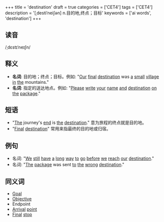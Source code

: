 +++
title = 'destination'
draft = true
categories = ['CET4']
tags = ['CET4']
description = '[ˌdestiˈnei∫ən] n.目的地,终点；目标'
keywords = ['ai words', 'destination']
+++

## 读音
/ˌdɛstɪˈneɪʃn/

## 释义
- **名词**: 目的地；终点；目标。例如: "[Our](/zh/post/our/) [final](/zh/post/final/) [destination](/zh/post/destination/) was [a](/zh/post/a/) [small](/zh/post/small/) [village](/zh/post/village/) [in](/zh/post/in/) [the](/zh/post/the/) mountains."
- **名词**: 指定的送达地点。例如: "[Please](/zh/post/please/) [write](/zh/post/write/) [your](/zh/post/your/) [name](/zh/post/name/) [and](/zh/post/and/) [destination](/zh/post/destination/) [on](/zh/post/on/) [the](/zh/post/the/) [package](/zh/post/package/)."

## 短语
- "[The](/zh/post/the/) journey's [end](/zh/post/end/) is [the](/zh/post/the/) [destination](/zh/post/destination/)." 意为旅程的终点就是目的地。
- "[Final](/zh/post/final/) [destination](/zh/post/destination/)" 常用来指最终的目的地或归宿。

## 例句
- 名词: "[We](/zh/post/we/) [still](/zh/post/still/) [have](/zh/post/have/) [a](/zh/post/a/) [long](/zh/post/long/) [way](/zh/post/way/) [to](/zh/post/to/) [go](/zh/post/go/) [before](/zh/post/before/) [we](/zh/post/we/) [reach](/zh/post/reach/) [our](/zh/post/our/) [destination](/zh/post/destination/)."
- 名词: "[The](/zh/post/the/) [package](/zh/post/package/) was sent [to](/zh/post/to/) [the](/zh/post/the/) [wrong](/zh/post/wrong/) [destination](/zh/post/destination/)."

## 同义词
- [Goal](/zh/post/goal/)
- [Objective](/zh/post/objective/)
- Endpoint
- [Arrival](/zh/post/arrival/) [point](/zh/post/point/)
- [Final](/zh/post/final/) [stop](/zh/post/stop/)

